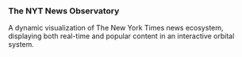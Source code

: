 ### The NYT News Observatory

A dynamic visualization of The New York Times news ecosystem, displaying both real-time and popular content in an interactive orbital system.
